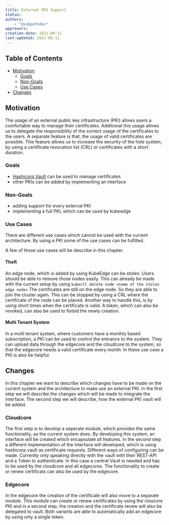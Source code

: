 ```yaml
---
title: External PKI Support
status:
authors:
    - "@subpathdev"
approvers:
creation-date: 2021-09-11
last-updated: 2021-09-11
---
```


## Table of Contents

- [Motivation](#motivation)
  - [Goals](#goals)
  - [Non-Goals](#non-goals)
  - [Use Cases](#use-cases)
- [Changes](#changes)

## Motivation

The usage of an external public key infrastructure (PKI) allows users a comfortable way to manage their certificates.
Additional this usage allows us to delegate the responsibility of the correct usage of the certificates to the
users. A separate feature is that, the usage of valid certificates are possible.
This feature allows us to increase the security of the hole system, by using a certificate revocation list (CRL)
or certificates with a short duration.

### Goals

- [Hashicorp Vault](https://www.vaultproject.io/) can be used to manage certificates
- other PKIs can be added by implementing an interface

### Non-Goals

- adding support for every external PKI
- implementing a full PKI, which can be used by kubeedge

### Use Cases

There are different use cases which cannot be used with the current architecture.
By using a PKI some of the use cases can be fulfilled.

A few of those use cases will be describe in this chapter.

#### Theft

An edge node, which is added by using KubeEdge can be stolen. Users should be able to remove those nodes
easily. This can already be made with the current setup by using `kubectl delete node <name of the stolen edge node>`
The certificates are still on the edge node. So they are able to join the cluster again. This can be stopped by using
a CRL where the certificate of the node can be placed. Another way to handle this, is by using short times when the
certificate is valid. A token, which can also be revoked, can also be used to forbid the newly creation.

#### Multi Tenant System
In a multi tenant system, where customers have a monthly based subscription, a PKI can be used to control the entrance
to the system. They can upload data through the edgecore and the cloudcore to the system, so that the edgecore needs
a valid certificate every month. In these use case a PKI is also be helpful.

## Changes

In this chapter we want to describe which changes have to be made on the current system and the architecture to make use
an external PKI. In the first step we will describe the changes which will be made to integrate the interface. The second step
we will describe, how the external PKI vault will be added.

### Cloudcore

The first step is to develop a seperate module, which provides the same functionality, as the current system does. By developing this system, an interface will be
created which encapsulate all features. In the second step a different implementation of the interface will developed, which is using hashicorp vault as certificate
requests. Different ways of configuring can be made. Currently only speaking directly with the vault with their REST-API and a Token to authenticate. In this case a
central Vault is needed and has to be used by the cloudcore and all edgecores. The functionality to create or renew certificats can also be used by the edgecore.

### Edgecore

In the edgecore the creation of the certificate will also move to a separate module. This module can create or renew certificates by using the cloucore PKI and in a
second step, the creation and the certificate renew will also be delegated to vault. Both variants are able to automatically add an edgecore by using only a single
token.